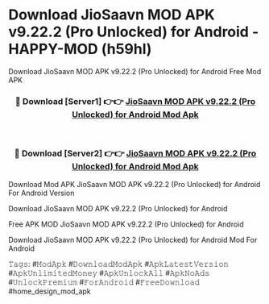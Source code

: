 # Download JioSaavn MOD APK v9.22.2 (Pro Unlocked) for Android - HAPPY-MOD (h59hl)
Download JioSaavn MOD APK v9.22.2 (Pro Unlocked) for Android Free Mod APK

<div align="center">
<h3>🔴 Download [Server1] 👉👉 <a href="https://apkcomod.com?title=JioSaavn_MOD_APK_v9.22.2_(Pro_Unlocked)_for_Android">JioSaavn MOD APK v9.22.2 (Pro Unlocked) for Android Mod Apk</a></h3><br>

<h3>🔴 Download [Server2] 👉👉 <a href="https://apkcomod.com?title=JioSaavn_MOD_APK_v9.22.2_(Pro_Unlocked)_for_Android">JioSaavn MOD APK v9.22.2 (Pro Unlocked) for Android Mod Apk</a></h3>
</div>


Download Mod APK JioSaavn MOD APK v9.22.2 (Pro Unlocked) for Android For Android Version

Download JioSaavn MOD APK v9.22.2 (Pro Unlocked) for Android 

Free APK MOD JioSaavn MOD APK v9.22.2 (Pro Unlocked) for Android 

Download JioSaavn MOD APK v9.22.2 (Pro Unlocked) for Android Mod For Android

𝚃𝚊𝚐𝚜: #𝙼𝚘𝚍𝙰𝚙𝚔 #𝙳𝚘𝚠𝚗𝚕𝚘𝚊𝚍𝙼𝚘𝚍𝙰𝚙𝚔 #𝙰𝚙𝚔𝙻𝚊𝚝𝚎𝚜𝚝𝚅𝚎𝚛𝚜𝚒𝚘𝚗 #𝙰𝚙𝚔𝚄𝚗𝚕𝚒𝚖𝚒𝚝𝚎𝚍𝙼𝚘𝚗𝚎𝚢 #𝙰𝚙𝚔𝚄𝚗𝚕𝚘𝚌𝚔𝙰𝚕𝚕 #𝙰𝚙𝚔𝙽𝚘𝙰𝚍𝚜 #𝚄𝚗𝚕𝚘𝚌𝚔𝙿𝚛𝚎𝚖𝚒𝚞𝚖 #𝙵𝚘𝚛𝙰𝚗𝚍𝚛𝚘𝚒𝚍 #𝙵𝚛𝚎𝚎𝙳𝚘𝚠𝚗𝚕𝚘𝚊𝚍 #home_design_mod_apk